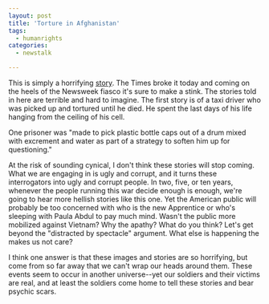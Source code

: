 ```yaml
---
layout: post
title: 'Torture in Afghanistan'
tags:
  - humanrights
categories:
  - newstalk

---
```


This is simply a horrifying  <a href="http://www.nytimes.com/2005/05/20/international/asia/20abuse.html?hp&amp;ex=1116648000&amp;en=6cca0512a38427c3&amp;ei=5094&amp;partner=homepage">story</a>.  The Times broke it today and coming on the heels of the Newsweek fiasco it's sure to make a stink.  The stories told in here are terrible and hard to imagine.  The first story is of a taxi driver who was picked up and tortured until he died.  He spent the last days of his life hanging from the ceiling of his cell.
<p>
One prisoner was "made to pick plastic bottle caps out of a drum mixed with excrement and water as part of a strategy to soften him up for questioning."
</p><p>
At the risk of sounding cynical, I don't think these stories will stop coming.  What we are engaging in is ugly and corrupt, and it turns these interrogators into ugly and corrupt people.  In two, five, or ten years, whenever the people running this war decide enough is enough, we're going to hear more hellish stories like this one.  Yet the American public will probably be too concerned with who is the new Apprentice or who's sleeping with Paula Abdul to pay much mind.  Wasn't the public more mobilized against Vietnam?  Why the apathy?  What do you think?  Let's get beyond the "distracted by spectacle" argument.  What else is happening the makes us not care? 
</p><p>
I think one answer is that these images and stories are so horrifying, but come from so far away that we can't wrap our heads around them.  These events seem to occur in another universe--yet our soldiers and their victims are real, and at least the soldiers come home to tell these stories and bear psychic scars.</p>
